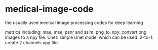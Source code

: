 # medical-image-code
the usually used medical image processing codes for deep learning

metrics including: mae, mse, psnr and ssim.
png_to_npy: convert png images to a npy file.
Unet: simple Unet model which can be used.
2-to-1: create 2 channels npy file.
